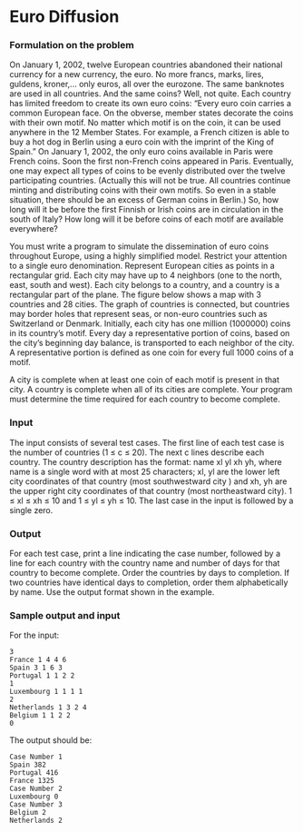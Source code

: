 # Euro Diffusion

### Formulation on the problem

On January 1, 2002, twelve European countries abandoned their national currency for a new currency, the euro. 
No more francs, marks, lires, guldens, kroner,... only euros, all over the eurozone. 
The same banknotes are used in all countries. 
And the same coins? Well, not quite. 
Each country has limited freedom to create its own euro coins: 
“Every euro coin carries a common European face. On the obverse, member states decorate the coins with their own motif. 
No matter which motif is on the coin, it can be used anywhere in the 12 Member States. 
For example, a French citizen is able to buy a hot dog in Berlin using a euro coin with the imprint of the King of Spain.” 
On January 1, 2002, the only euro coins available in Paris were French coins. 
Soon the first non-French coins appeared in Paris. 
Eventually, one may expect all types of coins to be evenly distributed over the twelve participating countries. 
(Actually this will not be true. All countries continue minting and distributing coins with their own motifs. 
So even in a stable situation, there should be an excess of German coins in Berlin.) 
So, how long will it be before the first Finnish or Irish coins are in circulation in the south of Italy? 
How long will it be before coins of each motif are available everywhere?

You must write a program to simulate the dissemination of euro coins throughout Europe, using a highly simplified model. 
Restrict your attention to a single euro denomination. 
Represent European cities as points in a rectangular grid. 
Each city may have up to 4 neighbors (one to the north, east, south and west). 
Each city belongs to a country, and a country is a rectangular part of the plane. 
The figure below shows a map with 3 countries and 28 cities. 
The graph of countries is connected, but countries may border holes that represent seas, or non-euro countries such as Switzerland or Denmark. 
Initially, each city has one million (1000000) coins in its country’s motif. 
Every day a representative portion of coins, based on the city’s beginning day balance, is transported to each neighbor of the city. 
A representative portion is defined as one coin for every full 1000 coins of a motif.

A city is complete when at least one coin of each motif is present in that city. 
A country is complete when all of its cities are complete. 
Your program must determine the time required for each country to become complete.

### Input 
The input consists of several test cases. 
The first line of each test case is the number of countries (1 ≤ c ≤ 20). 
The next c lines describe each country. 
The country description has the format: name xl yl xh yh, where name is a single word with at most 25 characters; 
xl, yl are the lower left city coordinates of that country (most southwestward city ) and xh, 
yh are the upper right city coordinates of that country (most northeastward city). 
1 ≤ xl ≤ xh ≤ 10 and 1 ≤ yl ≤ yh ≤ 10. The last case in the input is followed by a single zero. 

### Output 
For each test case, print a line indicating the case number, 
followed by a line for each country with the country name and number of days for that country to become complete. 
Order the countries by days to completion. 
If two countries have identical days to completion, order them alphabetically by name. 
Use the output format shown in the example.

### Sample output and input 
For the input:
```
3
France 1 4 4 6 
Spain 3 1 6 3 
Portugal 1 1 2 2 
1 
Luxembourg 1 1 1 1 
2 
Netherlands 1 3 2 4 
Belgium 1 1 2 2 
0 
```

The output should be:
```
Case Number 1
Spain 382 
Portugal 416 
France 1325 
Case Number 2 
Luxembourg 0 
Case Number 3 
Belgium 2 
Netherlands 2

```
